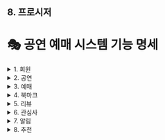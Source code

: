 ## **8. 프로시저**
# 🎭 공연 예매 시스템 기능 명세

<details><summary>1. 회원</summary>

- **회원가입**
    - 기존 데이터  
        ![스크린샷 2025-07-06 오후 3.04.16.png](attachment:a05a2389-eb7d-4348-b0b1-57997eb2096d:스크린샷_2025-07-06_오후_3.04.16.png)
    - 회원 추가 프로시저  
        ![스크린샷 2025-07-06 오후 3.24.03.png](attachment:6942fdba-1801-49c0-8b0b-15491bff0c92:스크린샷_2025-07-06_오후_3.24.03.png)
    - 프로시저 실행 결과  
        ![스크린샷 2025-07-06 오후 3.26.02.png](attachment:26d7c195-079b-4b6d-b9dc-2c526e15cce4:스크린샷_2025-07-06_오후_3.26.02.png)

- **회원정보 수정 (닉네임, 비밀번호, 프로필사진)**
    - 기존 데이터  
        ![스크린샷 2025-07-06 오후 3.35.58.png](attachment:8283c511-729b-420a-a104-f5c54b718e52:스크린샷_2025-07-06_오후_3.35.58.png)
    - 프로시저  
        ![스크린샷 2025-07-06 오후 3.36.26.png](attachment:fa052590-0c7a-4d09-8fbf-a5bb5279afdb:스크린샷_2025-07-06_오후_3.36.26.png)
    - 실행 결과  
        ![스크린샷 2025-07-06 오후 3.37.40.png](attachment:ac220f25-e857-436f-9b47-8d79f6ab8267:스크린샷_2025-07-06_오후_3.37.40.png)

- **회원 탈퇴**
    - 기존 데이터  
        ![스크린샷 2025-07-06 오후 3.48.19.png](attachment:0cc67dad-726c-4aa4-a34e-20f6206c9a26:스크린샷_2025-07-06_오후_3.48.19.png)
    - 프로시저  
        ![스크린샷 2025-07-06 오후 3.48.48.png](attachment:2f957c5c-17c9-4305-84a0-e42aee3f9e2a:스크린샷_2025-07-06_오후_3.48.48.png)
    - 실행 결과  
        ![스크린샷 2025-07-06 오후_3.51.22.png](attachment:0946efa6-3707-431c-bce0-70540fe133cb:스크린샷_2025-07-06_오후_3.51.22.png)

- **이메일/비밀번호 찾기**
    - 이메일 찾기  
        ![image.png](attachment:e3a7afa6-6373-4156-b5b8-37f7170a2372:image.png)
        ![image.png](attachment:949851ca-e117-44b6-84c5-9f573c46329e:image.png)
    - 비밀번호 찾기  
        ![image.png](attachment:3f9313d8-3de1-4362-985b-c929204fdd95:image.png)
        ![image.png](attachment:44f1a135-f898-4a56-80ef-220819533096:image.png)

</details>


<details><summary>2. 공연</summary>
- 공연 목록/검색, 공연 상세조회  
    (아래 항목들은 동일한 패턴으로 작성)
</details>

<details><summary>3. 예매</summary>
- 공연 예매 등록/조회/수정/삭제  
    (각 기능별로 동일하게 캡처 및 프로시저 첨부)
</details>

<details><summary>4. 북마크</summary>
- 공연 북마크 등록/조회/해제  
    (캡처 및 프로시저)
</details>

<details><summary>5. 리뷰</summary>
- 공연 리뷰 등록/조회/정렬/삭제/좋아요/싫어요  
    (각 항목별로 캡처 및 프로시저)
</details>

<details><summary>6. 관심사</summary>
- 관심 장르/퍼포머 등록·수정  
    (캡처 및 프로시저)
</details>

<details><summary>7. 알림</summary>
- 알림 등록/조회/발송  
    (캡처 및 프로시저)
</details>

<details><summary>8. 추천</summary>
- 장르/퍼포머 기반 공연 추천  
    (캡처 및 프로시저)
</details>
